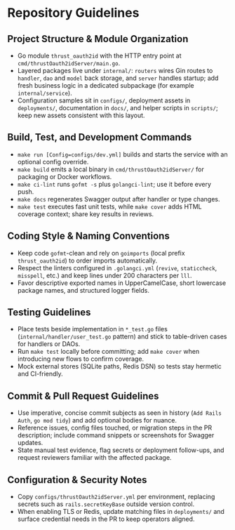# Repository Guidelines

## Project Structure & Module Organization
- Go module `thrust_oauth2id` with the HTTP entry point at `cmd/thrustOauth2idServer/main.go`.
- Layered packages live under `internal/`: `routers` wires Gin routes to `handler`, `dao` and `model` back storage, and `server` handles startup; add fresh business logic in a dedicated subpackage (for example `internal/service`).
- Configuration samples sit in `configs/`, deployment assets in `deployments/`, documentation in `docs/`, and helper scripts in `scripts/`; keep new assets consistent with this layout.

## Build, Test, and Development Commands
- `make run [Config=configs/dev.yml]` builds and starts the service with an optional config override.
- `make build` emits a local binary in `cmd/thrustOauth2idServer/` for packaging or Docker workflows.
- `make ci-lint` runs `gofmt -s` plus `golangci-lint`; use it before every push.
- `make docs` regenerates Swagger output after handler or type changes.
- `make test` executes fast unit tests, while `make cover` adds HTML coverage context; share key results in reviews.

## Coding Style & Naming Conventions
- Keep code `gofmt`-clean and rely on `goimports` (local prefix `thrust_oauth2id`) to order imports automatically.
- Respect the linters configured in `.golangci.yml` (`revive`, `staticcheck`, `misspell`, etc.) and keep lines under 200 characters per `lll`.
- Favor descriptive exported names in UpperCamelCase, short lowercase package names, and structured logger fields.

## Testing Guidelines
- Place tests beside implementation in `*_test.go` files (`internal/handler/user_test.go` pattern) and stick to table-driven cases for handlers or DAOs.
- Run `make test` locally before committing; add `make cover` when introducing new flows to confirm coverage.
- Mock external stores (SQLite paths, Redis DSN) so tests stay hermetic and CI-friendly.

## Commit & Pull Request Guidelines
- Use imperative, concise commit subjects as seen in history (`Add Rails Auth`, `go mod tidy`) and add optional bodies for nuance.
- Reference issues, config files touched, or migration steps in the PR description; include command snippets or screenshots for Swagger updates.
- State manual test evidence, flag secrets or deployment follow-ups, and request reviewers familiar with the affected package.

## Configuration & Security Notes
- Copy `configs/thrustOauth2idServer.yml` per environment, replacing secrets such as `rails.secretKeyBase` outside version control.
- When enabling TLS or Redis, update matching files in `deployments/` and surface credential needs in the PR to keep operators aligned.
